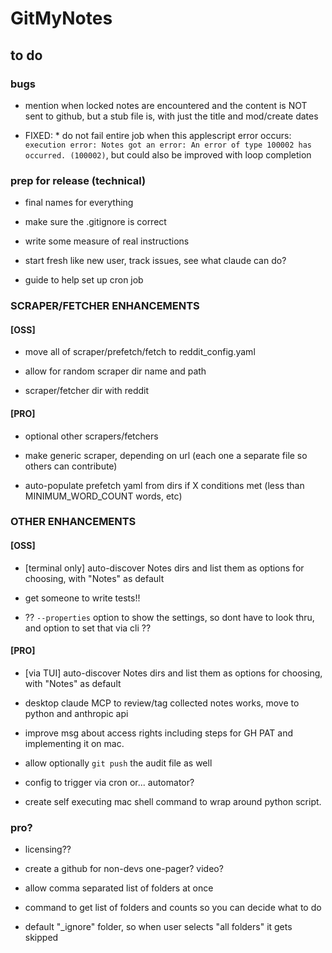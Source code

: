# GitMyNotes

## to do

### bugs

* mention when locked notes are encountered and the content is NOT sent to github, but a stub file is, with just the title and mod/create dates

* FIXED: * do not fail entire job when this applescript error occurs: `execution error: Notes got an error: An error of type 100002 has occurred. (100002)`, but could also be improved with loop completion

### prep for release (technical)

* final names for everything

* make sure the .gitignore is correct

* write some measure of real instructions

* start fresh like new user, track issues, see what claude can do?

* guide to help set up cron job




### SCRAPER/FETCHER ENHANCEMENTS

#### [OSS] 

* move all of scraper/prefetch/fetch to reddit_config.yaml

* allow for random scraper dir name and path

* scraper/fetcher dir with reddit 

#### [PRO] 

* optional other scrapers/fetchers

* make generic scraper, depending on url (each one a separate file so others can contribute)

* auto-populate prefetch yaml from dirs if X conditions met (less than MINIMUM_WORD_COUNT words, etc)




### OTHER ENHANCEMENTS

#### [OSS] 


* [terminal only] auto-discover Notes dirs and list them as options for choosing, with "Notes" as default

* get someone to write tests!!

* ?? `--properties` option to show the settings, so dont have to look thru, and option to set that via cli ??



#### [PRO] 

* [via TUI] auto-discover Notes dirs and list them as options for choosing, with "Notes" as default

* desktop claude MCP to review/tag collected notes works, move to python and anthropic api

* improve msg about access rights including steps for GH PAT and implementing it on mac. 

* allow optionally `git push` the audit file as well

* config to trigger via cron or... automator?

* create self executing mac shell command to wrap around python script. 



### pro?

* licensing??

* create a github for non-devs one-pager? video? 

* allow comma separated list of folders at once

* command to get list of folders and counts so you can decide what to do

* default "_ignore" folder, so when user selects "all folders" it gets skipped






